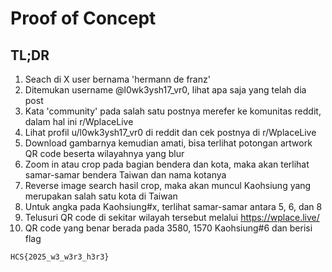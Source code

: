 # Proof of Concept

## TL;DR
1. Seach di X user bernama 'hermann de franz'
2. Ditemukan username @l0wk3ysh17_vr0, lihat apa saja yang telah dia post
3. Kata 'community' pada salah satu postnya merefer ke komunitas reddit, dalam hal ini r/WplaceLive 
4. Lihat profil u/l0wk3ysh17_vr0 di reddit dan cek postnya di r/WplaceLive
5. Download gambarnya kemudian amati, bisa terlihat potongan artwork QR code beserta wilayahnya yang blur
6. Zoom in atau crop pada bagian bendera dan kota, maka akan terlihat samar-samar bendera Taiwan dan nama kotanya
7. Reverse image search hasil crop, maka akan muncul Kaohsiung yang merupakan salah satu kota di Taiwan
8. Untuk angka pada Kaohsiung#x, terlihat samar-samar antara 5, 6, dan 8
9. Telusuri QR code di sekitar wilayah tersebut melalui https://wplace.live/
10. QR code yang benar berada pada 3580, 1570 Kaohsiung#6 dan berisi flag

```
HCS{2025_w3_w3r3_h3r3}
```
